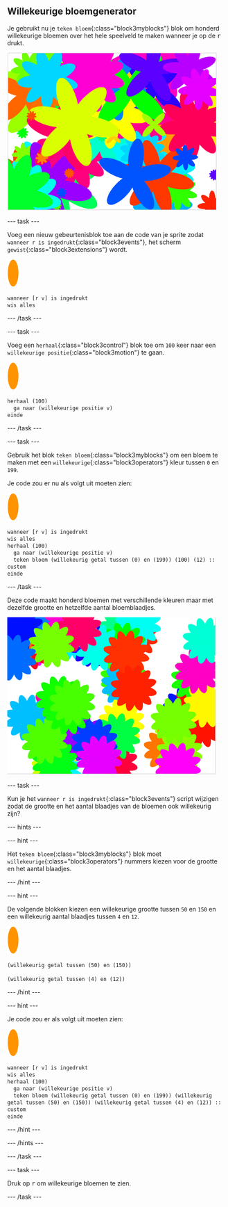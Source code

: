 ## Willekeurige bloemgenerator

Je gebruikt nu je `teken bloem`{:class="block3myblocks"} blok om honderd willekeurige bloemen over het hele speelveld te maken wanneer je op de <kbd>r</kbd> drukt.

![willekeurige bloemen](images/flower-random.png)

--- task ---

Voeg een nieuw gebeurtenisblok toe aan de code van je sprite zodat `wanneer r is ingedrukt`{:class="block3events"}, het scherm `gewist`{:class="block3extensions"} wordt.

![bloem sprite](images/flower-sprite.png)

```blocks3
wanneer [r v] is ingedrukt
wis alles
```

--- /task ---

--- task ---

Voeg een `herhaal`{:class="block3control"} blok toe om `100` keer naar een `willekeurige positie`{:class="block3motion"} te gaan.

![bloem sprite](images/flower-sprite.png)

```blocks3
herhaal (100)
  ga naar (willekeurige positie v)
einde
```

--- /task ---

--- task ---

Gebruik het blok `teken bloem`{:class="block3myblocks"} om een bloem te maken met een `willekeurige`{:class="block3operators"} kleur tussen `0` en `199`.

Je code zou er nu als volgt uit moeten zien:

![bloem sprite](images/flower-sprite.png)

```blocks3
wanneer [r v] is ingedrukt
wis alles
herhaal (100) 
  ga naar (willekeurige positie v)
  teken bloem (willekeurig getal tussen (0) en (199)) (100) (12) :: custom
einde
```

--- /task ---

Deze code maakt honderd bloemen met verschillende kleuren maar met dezelfde grootte en hetzelfde aantal bloemblaadjes.

![bloemen met willekeurige kleuren](images/flower-random-colour.png)

--- task ---

Kun je het `wanneer r is ingedrukt`{:class="block3events"} script wijzigen zodat de grootte en het aantal blaadjes van de bloemen ook willekeurig zijn?

--- hints ---


--- hint ---

Het `teken bloem`{:class="block3myblocks"} blok moet `willekeurige`{:class="block3operators"} nummers kiezen voor de grootte en het aantal blaadjes.

--- /hint ---

--- hint ---

De volgende blokken kiezen een willekeurige grootte tussen `50` en `150` en een willekeurig aantal blaadjes tussen `4` en `12`.

![bloem sprite](images/flower-sprite.png)

```blocks3
(willekeurig getal tussen (50) en (150))

(willekeurig getal tussen (4) en (12))
```

--- /hint ---

--- hint ---

Je code zou er als volgt uit moeten zien:

![bloem sprite](images/flower-sprite.png)

```blocks3
wanneer [r v] is ingedrukt
wis alles
herhaal (100) 
  ga naar (willekeurige positie v)
  teken bloem (willekeurig getal tussen (0) en (199)) (willekeurig getal tussen (50) en (150)) (willekeurig getal tussen (4) en (12)) :: custom
einde
```

--- /hint ---

--- /hints ---

--- /task ---

--- task ---

Druk op <kbd>r</kbd> om willekeurige bloemen te zien.

--- /task ---